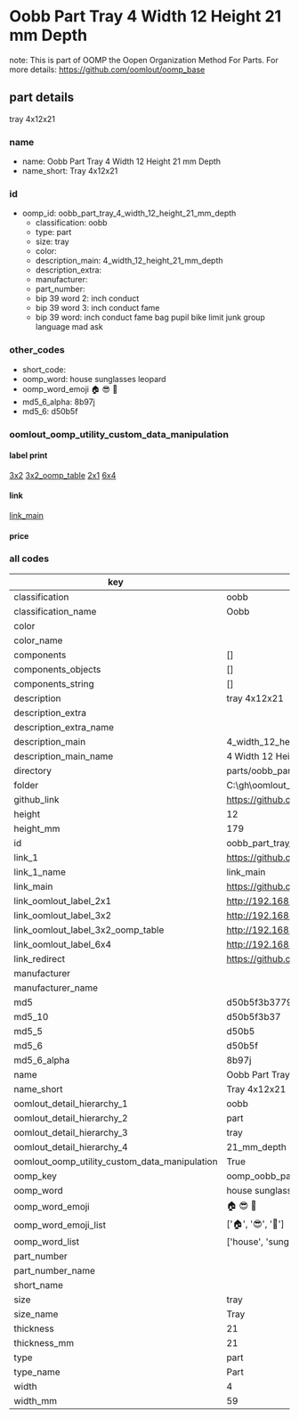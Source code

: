 # Oobb Part Tray 4 Width 12 Height 21 mm Depth  

note: This is part of OOMP the Oopen Organization Method For Parts. For more details: https://github.com/oomlout/oomp_base

##  part details
  



tray 4x12x21



### name
* name: Oobb Part Tray 4 Width 12 Height 21 mm Depth
* name_short: Tray 4x12x21 
### id
* oomp_id: oobb_part_tray_4_width_12_height_21_mm_depth
  * classification: oobb
  * type: part
  * size: tray
  * color: 
  * description_main: 4_width_12_height_21_mm_depth
  * description_extra: 
  * manufacturer: 
  * part_number: 
  * bip 39 word 2: inch conduct
  * bip 39 word 3: inch conduct fame
  * bip 39 word: inch conduct fame bag pupil bike limit junk group language mad ask

### other_codes
* short_code: 
* oomp_word: house sunglasses leopard
* oomp_word_emoji :house: :sunglasses: :leopard:
* md5_6_alpha: 8b97j
* md5_6: d50b5f






### oomlout_oomp_utility_custom_data_manipulation
#### label print
[3x2](http://192.168.1.245:1112/?label=oomp%208b97j)
[3x2_oomp_table](http://192.168.1.108:1112/?label=oomp%208b97j)
[2x1](http://192.168.1.242:1112/?label=oomp%208b97j)
[6x4](http://192.168.1.55:1112/?label=oomp%208b97j)    

#### link

[link_main](https://github.com/oomlout/oomlout_oobb_version_4_generated_parts/tree/main/navigation_oomp/oobb/part/tray/4_width_12_height_21_mm_depth/part)                              

#### price







### all codes 
| key | value |  
| --- | --- |  
| classification | oobb |  
| classification_name | Oobb |  
| color |  |  
| color_name |  |  
| components | [] |  
| components_objects | [] |  
| components_string | [] |  
| description | tray 4x12x21 |  
| description_extra |  |  
| description_extra_name |  |  
| description_main | 4_width_12_height_21_mm_depth |  
| description_main_name | 4 Width 12 Height 21 mm Depth |  
| directory | parts/oobb_part_tray_4_width_12_height_21_mm_depth |  
| folder | C:\gh\oomlout_oobb_version_4_generated_parts\parts\oobb_part_tray_4_width_12_height_21_mm_depth |  
| github_link | https://github.com/oomlout/oomlout_oomp_part_src/tree/main/parts/oobb_part_tray_4_width_12_height_21_mm_depth |  
| height | 12 |  
| height_mm | 179 |  
| id | oobb_part_tray_4_width_12_height_21_mm_depth |  
| link_1 | https://github.com/oomlout/oomlout_oobb_version_4_generated_parts/tree/main/navigation_oomp/oobb/part/tray/4_width_12_height_21_mm_depth/part |  
| link_1_name | link_main |  
| link_main | https://github.com/oomlout/oomlout_oobb_version_4_generated_parts/tree/main/navigation_oomp/oobb/part/tray/4_width_12_height_21_mm_depth/part |  
| link_oomlout_label_2x1 | http://192.168.1.242:1112/?label=oomp%208b97j |  
| link_oomlout_label_3x2 | http://192.168.1.245:1112/?label=oomp%208b97j |  
| link_oomlout_label_3x2_oomp_table | http://192.168.1.108:1112/?label=oomp%208b97j |  
| link_oomlout_label_6x4 | http://192.168.1.55:1112/?label=oomp%208b97j |  
| link_redirect | https://github.com/oomlout/oomlout_oobb_version_4_generated_parts/tree/main/parts/oobb_tray_04_12_21 |  
| manufacturer |  |  
| manufacturer_name |  |  
| md5 | d50b5f3b3779503c58d6f118a4cbb392 |  
| md5_10 | d50b5f3b37 |  
| md5_5 | d50b5 |  
| md5_6 | d50b5f |  
| md5_6_alpha | 8b97j |  
| name | Oobb Part Tray 4 Width 12 Height 21 mm Depth |  
| name_short | Tray 4x12x21  |  
| oomlout_detail_hierarchy_1 | oobb |  
| oomlout_detail_hierarchy_2 | part |  
| oomlout_detail_hierarchy_3 | tray |  
| oomlout_detail_hierarchy_4 | 21_mm_depth |  
| oomlout_oomp_utility_custom_data_manipulation | True |  
| oomp_key | oomp_oobb_part_tray_4_width_12_height_21_mm_depth |  
| oomp_word | house sunglasses leopard |  
| oomp_word_emoji | :house: :sunglasses: :leopard: |  
| oomp_word_emoji_list | [':house:', ':sunglasses:', ':leopard:'] |  
| oomp_word_list | ['house', 'sunglasses', 'leopard'] |  
| part_number |  |  
| part_number_name |  |  
| short_name |  |  
| size | tray |  
| size_name | Tray |  
| thickness | 21 |  
| thickness_mm | 21 |  
| type | part |  
| type_name | Part |  
| width | 4 |  
| width_mm | 59 |  
